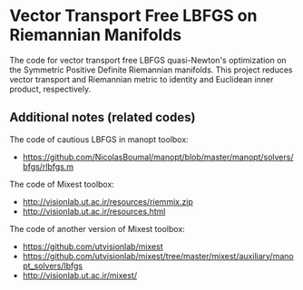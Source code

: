 # Vector Transport Free LBFGS on Riemannian Manifolds

The code for vector transport free LBFGS quasi-Newton's optimization on the Symmetric Positive Definite Riemannian manifolds.
This project reduces vector transport and Riemannian metric to identity and Euclidean inner product, respectively. 

## Additional notes (related codes)

The code of cautious LBFGS in manopt toolbox: 
- https://github.com/NicolasBoumal/manopt/blob/master/manopt/solvers/bfgs/rlbfgs.m

The code of Mixest toolbox: 
- http://visionlab.ut.ac.ir/resources/riemmix.zip
- http://visionlab.ut.ac.ir/resources.html

The code of another version of Mixest toolbox:
- https://github.com/utvisionlab/mixest
- https://github.com/utvisionlab/mixest/tree/master/mixest/auxiliary/manopt_solvers/lbfgs
- http://visionlab.ut.ac.ir/mixest/
